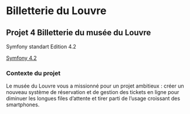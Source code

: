 # Billetterie du Louvre

## Projet 4 Billetterie du musée du Louvre

Symfony standart Edition 4.2

[Symfony 4.2](https://symfony.com/download)

### Contexte du projet

Le musée du Louvre vous a missionné pour un projet ambitieux : créer un nouveau système de réservation et de gestion des tickets en ligne pour diminuer les longues files d’attente et tirer parti de l’usage croissant des smartphones.
